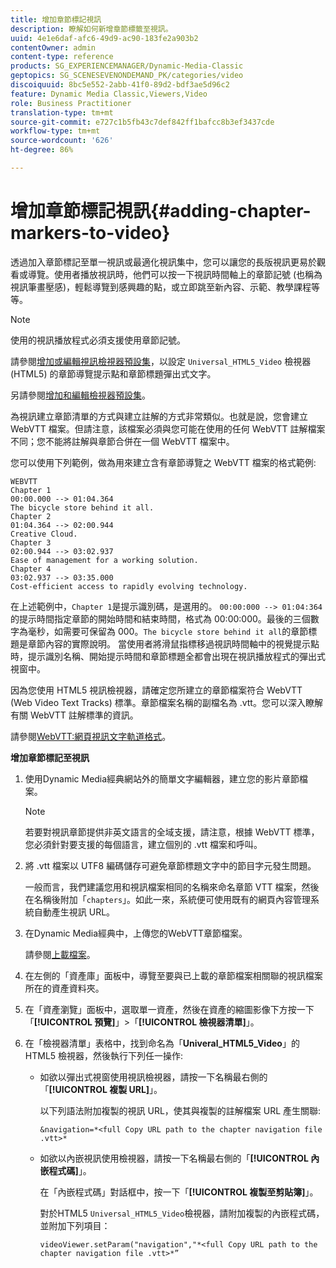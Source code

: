 ```yaml
---
title: 增加章節標記視訊
description: 瞭解如何新增章節標籤至視訊。
uuid: 4e1e6daf-afc6-49d9-ac90-183fe2a903b2
contentOwner: admin
content-type: reference
products: SG_EXPERIENCEMANAGER/Dynamic-Media-Classic
geptopics: SG_SCENESEVENONDEMAND_PK/categories/video
discoiquuid: 8bc5e552-2abb-41f0-89d2-bdf3ae5d96c2
feature: Dynamic Media Classic,Viewers,Video
role: Business Practitioner
translation-type: tm+mt
source-git-commit: e727c1b5fb43c7def842ff1bafcc8b3ef3437cde
workflow-type: tm+mt
source-wordcount: '626'
ht-degree: 86%

---
```



# 增加章節標記視訊{#adding-chapter-markers-to-video}

透過加入章節標記至單一視訊或最適化視訊集中，您可以讓您的長版視訊更易於觀看或導覽。使用者播放視訊時，他們可以按一下視訊時間軸上的章節記號 (也稱為視訊筆畫壓感)，輕鬆導覽到感興趣的點，或立即跳至新內容、示範、教學課程等等。

>[!NOTE]
>
>使用的視訊播放程式必須支援使用章節記號。

請參閱[增加或編輯視訊檢視器預設集](previewing-videos-video-viewer.md#adding_or_editing_a_video_viewer_preset)，以設定 `Universal_HTML5_Video` 檢視器 (HTML5) 的章節導覽提示點和章節標題彈出式文字。

另請參閱[增加和編輯檢視器預設集](application-setup.md#adding_and_editing_viewer_presets)。

為視訊建立章節清單的方式與建立註解的方式非常類似。也就是說，您會建立 WebVTT 檔案。但請注意，該檔案必須與您可能在使用的任何 WebVTT 註解檔案不同；您不能將註解與章節合併在一個 WebVTT 檔案中。

您可以使用下列範例，做為用來建立含有章節導覽之 WebVTT 檔案的格式範例:

```as3
WEBVTT 
Chapter 1 
00:00.000 --> 01:04.364 
The bicycle store behind it all. 
Chapter 2 
01:04.364 --> 02:00.944 
Creative Cloud. 
Chapter 3 
02:00.944 --> 03:02.937 
Ease of management for a working solution. 
Chapter 4 
03:02.937 --> 03:35.000 
Cost-efficient access to rapidly evolving technology.
```

在上述範例中，`Chapter 1`是提示識別碼，是選用的。 `00:00:000 --> 01:04:364` 的提示時間指定章節的開始時間和結束時間，格式為 00:00:000。最後的三個數字為毫秒，如需要可保留為 000。`The bicycle store behind it all`的章節標題是章節內容的實際說明。 當使用者將滑鼠指標移過視訊時間軸中的視覺提示點時，提示識別名稱、開始提示時間和章節標題全都會出現在視訊播放程式的彈出式視窗中。

因為您使用 HTML5 視訊檢視器，請確定您所建立的章節檔案符合 WebVTT (Web Video Text Tracks) 標準。章節檔案名稱的副檔名為 .vtt。您可以深入瞭解有關 WebVTT 註解標準的資訊。

請參閱[WebVTT:網頁視訊文字軌道格式](https://dev.w3.org/html5/webvtt/)。

**增加章節標記至視訊**

1. 使用Dynamic Media經典網站外的簡單文字編輯器，建立您的影片章節檔案。

   >[!NOTE]
   >
   >若要對視訊章節提供非英文語言的全域支援，請注意，根據 WebVTT 標準，您必須針對要支援的每個語言，建立個別的 .vtt 檔案和呼叫。

1. 將 .vtt 檔案以 UTF8 編碼儲存可避免章節標題文字中的節目字元發生問題。

   一般而言，我們建議您用和視訊檔案相同的名稱來命名章節 VTT 檔案，然後在名稱後附加「`chapters`」。如此一來，系統便可使用既有的網頁內容管理系統自動產生視訊 URL。

1. 在Dynamic Media經典中，上傳您的WebVTT章節檔案。

   請參閱[上載檔案](uploading-files.md#uploading_files)。

1. 在左側的「資產庫」面板中，導覽至要與已上載的章節檔案相關聯的視訊檔案所在的資產資料夾。
1. 在「資產瀏覽」面板中，選取單一資產，然後在資產的縮圖影像下方按一下「**[!UICONTROL 預覽]**」>「**[!UICONTROL 檢視器清單]**」。
1. 在「檢視器清單」表格中，找到命名為「**Univeral_HTML5_Video**」的 HTML5 檢視器，然後執行下列任一操作:

   * 如欲以彈出式視窗使用視訊檢視器，請按一下名稱最右側的「**[!UICONTROL 複製 URL]**」。

      以下列語法附加複製的視訊 URL，使其與複製的註解檔案 URL 產生關聯:

      `&navigation=*<full Copy URL path to the chapter navigation file .vtt>*`

   * 如欲以內嵌視訊使用檢視器，請按一下名稱最右側的「**[!UICONTROL 內嵌程式碼]**」。

      在「內嵌程式碼」對話框中，按一下「**[!UICONTROL 複製至剪貼簿]**」。

      對於HTML5 `Universal_HTML5_Video`檢視器，請附加複製的內嵌程式碼，並附加下列項目：

      `videoViewer.setParam("navigation","*<full Copy URL path to the chapter navigation file .vtt>*”`

